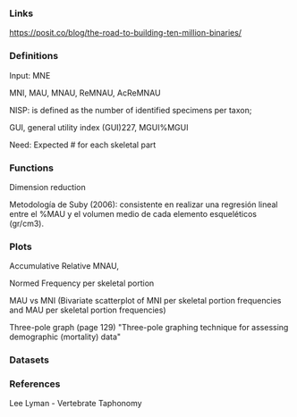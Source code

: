 ### Links 

https://posit.co/blog/the-road-to-building-ten-million-binaries/

### Definitions

Input: MNE

MNI, MAU, MNAU, ReMNAU, AcReMNAU 

NISP:  is defined as the number of identified specimens per taxon;

GUI, general utility index (GUI)227, MGUI%MGUI

Need: Expected # for each skeletal part 



### Functions

Dimension reduction

Metodología de Suby (2006):  consistente en realizar una regresión lineal entre el %MAU y el volumen medio de cada elemento esqueléticos (gr/cm3). 

### Plots 

Accumulative Relative MNAU, 

Normed Frequency per skeletal portion 

MAU vs MNI (Bivariate scatterplot of MNI per skeletal portion frequencies and MAU per skeletal portion frequencies)

Three-pole graph (page 129) "Three-pole graphing technique for assessing demographic (mortality) data"

###  Datasets



### References

Lee Lyman - Vertebrate Taphonomy